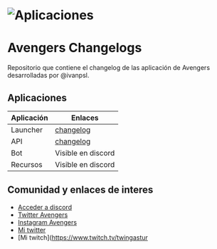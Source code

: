 # ![Aplicaciones](https://media.discordapp.net/attachments/724362312789786635/793951246242414592/AVANGERS_-_LOGO_TRANSPARAN_1.png?width=676&height=676)
# Avengers Changelogs


Repositorio que contiene el changelog de las aplicación de Avengers desarrolladas por @ivanpsl.

## Aplicaciones

Aplicación | Enlaces
------------ | -------------
Launcher | [changelog](https://github.com/Ivanpsl/AvengersChangelogs/blob/main/launcherChangelog.md)
API | [changelog](https://github.com/Ivanpsl/AvengersChangelogs/blob/main/APIChangelog.md)
Bot | Visible en discord
Recursos | Visible en discord

## Comunidad y enlaces de interes

* [Acceder a discord](https://discord.gg/KHc8bCh)
* [Twitter Avengers](https://twitter.com/avengers_rp)
* [Instagram Avengers](https://www.instagram.com/avengers_roleplay/)
* [Mi twitter](https://www.twitch.tv/ivanpsl)
* [Mi twitch](https://www.twitch.tv/twingastur
